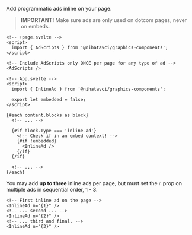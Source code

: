 Add programmatic ads inline on your page.

> **IMPORTANT!** Make sure ads are only used on dotcom pages, never on embeds.

```svelte
<!-- +page.svelte -->
<script>
  import { AdScripts } from '@nihatavci/graphics-components';
</script>

<!-- Include AdScripts only ONCE per page for any type of ad -->
<AdScripts />
```

```svelte
<!-- App.svelte -->
<script>
  import { InlineAd } from '@nihatavci/graphics-components';

  export let embedded = false;
</script>

{#each content.blocks as block}
  <!-- ... -->

  {#if block.Type === 'inline-ad'}
    <!-- Check if in an embed context! -->
    {#if !embedded}
      <InlineAd />
    {/if}
  {/if}

  <!-- ... -->
{/each}
```

You may add **up to three** inline ads per page, but must set the `n` prop on multiple ads in sequential order, 1 - 3.

```svelte
<!-- First inline ad on the page -->
<InlineAd n="{1}" />
<!-- ... second ... -->
<InlineAd n="{2}" />
<!-- ... third and final. -->
<InlineAd n="{3}" />
```

